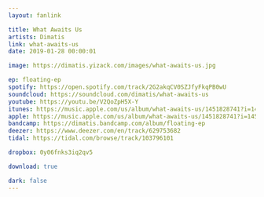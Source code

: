 ```yaml
---
layout: fanlink

title: What Awaits Us
artists: Dimatis
link: what-awaits-us
date: 2019-01-28 00:00:01

image: https://dimatis.yizack.com/images/what-awaits-us.jpg

ep: floating-ep
spotify: https://open.spotify.com/track/2G2akqCV0SZJfyFkqPB0wU
soundcloud: https://soundcloud.com/dimatis/what-awaits-us
youtube: https://youtu.be/V2QoZpH5X-Y
itunes: https://music.apple.com/us/album/what-awaits-us/1451828741?i=1451828745&app=itunes
apple: https://music.apple.com/us/album/what-awaits-us/1451828741?i=1451828745&app=music
bandcamp: https://dimatis.bandcamp.com/album/floating-ep
deezer: https://www.deezer.com/en/track/629753682
tidal: https://tidal.com/browse/track/103796101

dropbox: 0y06fnks3iq2qv5

download: true

dark: false
---
```

